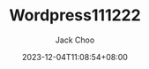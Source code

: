 ---
title: "Wordpress111222" #标题
date: 2023-12-04T11:08:54+08:00 #创建时间
lastmod: 2023-12-04T11:08:54+08:00 #更新时间
author: ["Jack Choo"] #作者

categories: 
- 分类1
- 分类2
tags: 
- 标签1
- 标签2
weight: # 输入1可以顶置文章，用来给文章展示排序，不填就默认按时间排序
slug: ""
draft: false # 是否为草稿
comments: true #是否展示评论
showToc: false # 显示目录
TocOpen: true # 自动展开目录
hidemeta: false # 是否隐藏文章的元信息，如发布日期、作者等
disableShare: true # 底部不显示分享栏
showbreadcrumbs: true #顶部显示当前路径
cover:
    image: "" #图片路径
    caption: "" #图片底部描述
    alt: ""
    relative: false
---